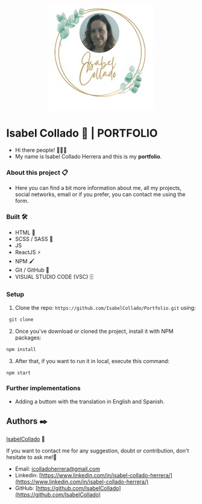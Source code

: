 <div align="center" style="margin-center:8%" background-color="grey">
 <img src="./src/images/Logo.png" alt="Isabel" width="280" height="280"/>
</div>

# Isabel Collado 📖 | PORTFOLIO

- Hi there people! 🙋🏼‍♀️
- My name is Isabel Collado Herrera and this is my **portfolio**.

### About this project 📋

- Here you can find a bit more information about me, all my projects, social networks, email or if you prefer, you can contact me using the form.

### Built 🛠️

- HTML 📌
- SCSS / SASS 🔗
- JS
- ReactJS ⚡️
- NPM 🖌️
- Git / GitHub 📂
- VISUAL STUDIO CODE (VSC) 🗄️

### Setup

1. Clone the repo: `https://github.com/IsabelCollado/Portfolio.git` using:

```bash
 git clone
```

2. Once you've download or cloned the project, install it with NPM packages:

```bash
npm install
```

3.  After that, if you want to run it in local, execute this command:

```bash
npm start
```

### Further implementations

- Adding a buttom with the translation in English and Spanish.

## Authors ✒️  

[IsabelCollado](https://www.github.com/IsabelCollado) 🌺

If you want to contact me for any suggestion, doubt or contribution, don't hesitate to ask me!💬

- Email: [icolladoherrera@gmail.com](icolladoherrera@gamil.com)
- Linkedin: [https://www.linkedin.com/in/isabel-collado-herrera/](https://www.linkedin.com/in/isabel-collado-herrera/)
- GitHub: [https://github.com/IsabelCollado](https://github.com/IsabelCollado)


